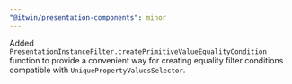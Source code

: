 ```yaml
---
"@itwin/presentation-components": minor
---
```


Added `PresentationInstanceFilter.createPrimitiveValueEqualityCondition` function to provide a convenient way for creating equality filter conditions compatible with `UniquePropertyValuesSelector`.
